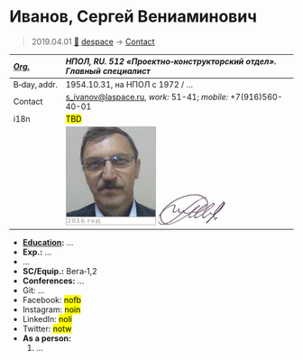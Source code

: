 # Иванов, Сергей Вениаминович
> 2019.04.01 [🚀](../index/index.md) [despace](index.md) → [Contact](contact.md)

|*[Org.](contact.md)*|*НПОЛ, RU. 512 «Проектно‑конструкторский отдел». Главный специалист*|
|:--|:--|
|B‑day, addr.|1954.10.31, на НПОЛ с 1972 / …
|Contact|<s_ivanov@laspace.ru>, *work:* 51-41; *mobile:* +7(916)560-40-01|
|i18n|<mark>TBD</mark>|
| |[![](f/contact/i/ivanov6_photo_thumb.jpg)](f/contact/i/ivanov6_photo.jpg) [![](f/contact/i/ivanov6_sign_thumb.jpg)](f/contact/i/ivanov6_sign.png)|

   - **[Education](edu.md):** …
   - **Exp.:** …
   - …
   - **SC/Equip.:** Вега‑1,2
   - **Conferences:** …
   - Git: …
   - Facebook: <mark>nofb</mark>
   - Instagram: <mark>noin</mark>
   - LinkedIn: <mark>noli</mark>
   - Twitter: <mark>notw</mark>
   - **As a person:**
      1. …
